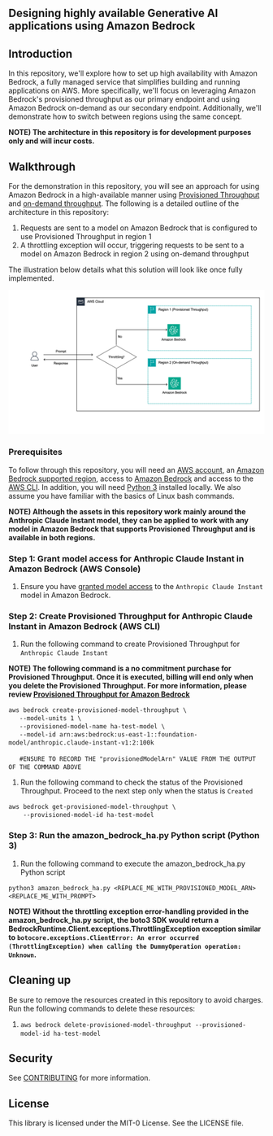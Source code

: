 ## Designing highly available Generative AI applications using Amazon Bedrock

## Introduction
In this repository, we'll explore how to set up high availability with Amazon Bedrock, a fully managed service that simplifies building and running applications on AWS. More specifically, we'll focus on leveraging Amazon Bedrock's provisioned throughput as our primary endpoint and using Amazon Bedrock on-demand as our secondary endpoint. Additionally, we'll demonstrate how to switch between regions using the same concept.

**NOTE) The architecture in this repository is for development purposes only and will incur costs.**

## Walkthrough
For the demonstration in this repository, you will see an approach for using Amazon Bedrock in a high-available manner using [Provisioned Throughput](https://docs.aws.amazon.com/bedrock/latest/userguide/prov-throughput.html) and [on-demand throughput](https://docs.aws.amazon.com/bedrock/latest/userguide/model-ids.html). The following is a detailed outline of the architecture in this repository:
1. Requests are sent to a model on Amazon Bedrock that is configured to use Provisioned Throughput in region 1
2. A throttling exception will occur, triggering requests to be sent to a model on Amazon Bedrock in region 2 using on-demand throughput
   
The illustration below details what this solution will look like once fully implemented.

<img src="images/Solution Overview.png">

<br /> 

### Prerequisites
To follow through this repository, you will need an <a href="https://console.aws.amazon.com/" >AWS account</a>, an <a href="https://aws.amazon.com/about-aws/global-infrastructure/regional-product-services/" >Amazon Bedrock supported region</a>, access to [Amazon Bedrock](https://docs.aws.amazon.com/bedrock/latest/userguide/setting-up.html) and access to the <a href="https://aws.amazon.com/cli/">AWS CLI</a>. In addition, you will need [Python 3](https://www.python.org/downloads/) installed locally. We also assume you have familiar with the basics of Linux bash commands.

**NOTE) Although the assets in this repository work mainly around the Anthropic Claude Instant model, they can be applied to work with any model in Amazon Bedrock that supports Provisioned Throughput and is available in both regions.**

### Step 1: Grant model access for Anthropic Claude Instant in Amazon Bedrock (AWS Console)
1. Ensure you have [granted model access](https://docs.aws.amazon.com/bedrock/latest/userguide/model-access.html#model-access-add) to the ```Anthropic Claude Instant``` model in Amazon Bedrock.

### Step 2: Create Provisioned Throughput for Anthropic Claude Instant in Amazon Bedrock (AWS CLI)
1. Run the following command to create Provisioned Throughput for ```Anthropic Claude Instant```
   
**NOTE) The following command is a no commitment purchase for Provisioned Throughput. Once it is executed, billing will end only when you delete the Provisioned Throughput. For more information, please review [Provisioned Throughput for Amazon Bedrock](https://docs.aws.amazon.com/bedrock/latest/userguide/prov-throughput.html)**

```
aws bedrock create-provisioned-model-throughput \
   --model-units 1 \
   --provisioned-model-name ha-test-model \
   --model-id arn:aws:bedrock:us-east-1::foundation-model/anthropic.claude-instant-v1:2:100k

   #ENSURE TO RECORD THE "provisionedModelArn" VALUE FROM THE OUTPUT OF THE COMMAND ABOVE  
```
1. Run the following command to check the status of the Provisioned Throughput. Proceed to the next step only when the status is ```Created```
```
aws bedrock get-provisioned-model-throughput \
    --provisioned-model-id ha-test-model
```

### Step 3: Run the amazon_bedrock_ha.py Python script (Python 3)
1. Run the following command to execute the amazon_bedrock_ha.py Python script
```
python3 amazon_bedrock_ha.py <REPLACE_ME_WITH_PROVISIONED_MODEL_ARN> <REPLACE_ME_WITH_PROMPT>  
```

**NOTE) Without the throttling exception error-handling provided in the amazon_bedrock_ha.py script, the boto3 SDK would return a BedrockRuntime.Client.exceptions.ThrottlingException exception similar to ```botocore.exceptions.ClientError: An error occurred (ThrottlingException) when calling the DummyOperation operation: Unknown```.**

## Cleaning up
Be sure to remove the resources created in this repository to avoid charges. Run the following commands to delete these resources:
1. ``` aws bedrock delete-provisioned-model-throughput --provisioned-model-id ha-test-model ```

## Security

See [CONTRIBUTING](CONTRIBUTING.md#security-issue-notifications) for more information.

## License

This library is licensed under the MIT-0 License. See the LICENSE file.

